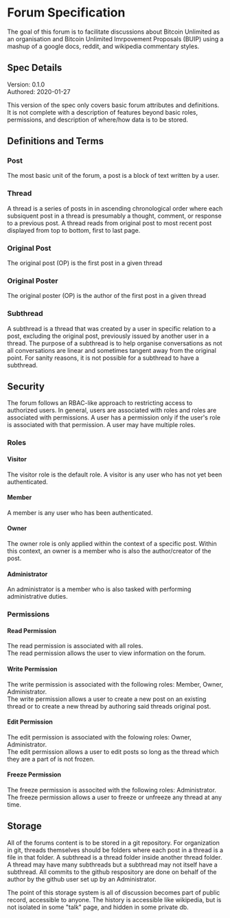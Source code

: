 # Forum Specification #
The goal of this forum is to facilitate discussions about Bitcoin Unlimited as an organisation and Bitcoin Unlimited Imrpovement Proposals (BUIP) using a mashup of a google docs, reddit, and wikipedia commentary styles.

## Spec Details ##
Version: 0.1.0   
Authored: 2020-01-27   

This version of the spec only covers basic forum attributes and definitions. It is not complete with a description of features beyond basic roles, permissions, and description of where/how data is to be stored.



## Definitions and Terms ##
### Post ###
The most basic unit of the forum, a post is a block of text written by a user.

### Thread ###
A thread is a series of posts in in ascending chronological order where each subsiquent post in a thread is presumably a thought, comment, or response to a previous post. A thread reads from original post to most recent post displayed from top to bottom, first to last page.

### Original Post ###
The original post (OP) is the first post in a given thread

### Original Poster ###
The original poster (OP) is the author of the first post in a given thread

### Subthread ###
A subthread is a thread that was created by a user in specific relation to a post, excluding the original post, previously issued by another user in a thread. The purpose of a subthread is to help organise conversations as not all conversations are linear and sometimes tangent away from the original point. For sanity reasons, it is not possible for a subthread to have a subthread.



## Security ##
The forum follows an RBAC-like approach to restricting access to authorized users. In general, users are associated with roles and roles are associated with permissions. A user has a permission only if the user's role is associated with that permission. A user may have multiple roles.

### Roles ###
#### Visitor ####
The visitor role is the default role. A visitor is any user who has not yet been authenticated.

#### Member ####
A member is any user who has been authenticated.

#### Owner ####
The owner role is only applied within the context of a specific post. Within this context, an owner is a member who is also the author/creator of the post.

#### Administrator ####
An administrator is a member who is also tasked with performing administrative duties.

### Permissions ###
#### Read Permission ####
The read permission is associated with all roles.   
The read permission allows the user to view information on the forum.

#### Write Permission ####
The write permission is associated with the following roles: Member, Owner, Administrator.   
The write permission allows a user to create a new post on an existing thread or to create a new thread by authoring said threads original post.

#### Edit Permission ####
The edit permission is associated with the folowing roles: Owner, Administrator.   
The edit permission allows a user to edit posts so long as the thread which they are a part of is not frozen.

#### Freeze Permission ####
The freeze permission is associted with the following roles: Administrator.   
The freeze permission allows a user to freeze or unfreeze any thread at any time.



## Storage ##
All of the forums content is to be stored in a git repository. For organization in git, threads themselves should be folders where each post in a thread is a file in that folder. A subthread is a thread folder inside another thread folder. A thread may have many subthreads but a subthread may not itself have a subthread. All commits to the github respository are done on behalf of the author by the github user set up by an Administrator.

The point of this storage system is all of discussion becomes part of public record, accessible to anyone. The history is accessible like wikipedia, but is not isolated in some "talk" page, and hidden in some private db.
